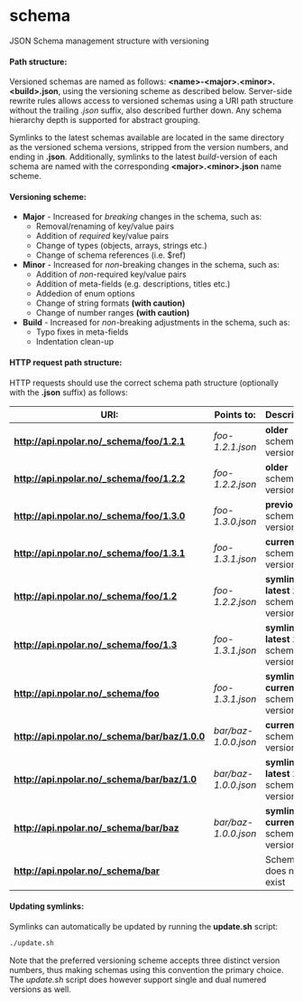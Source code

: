 # schema
JSON Schema management structure with versioning

#### Path structure:
Versioned schemas are named as follows: **&lt;name&gt;-&lt;major&gt;.&lt;minor&gt;.&lt;build&gt;.json**, using the versioning scheme as described below. Server-side rewrite rules allows access to versioned schemas using a URI path structure without the trailing *.json* suffix, also described further down. Any schema hierarchy depth is supported for abstract grouping.

Symlinks to the latest schemas available are located in the same directory as the versioned schema versions, stripped from the version numbers, and ending in **.json**. Additionally, symlinks to the latest *build*-version of each schema are named with the corresponding **&lt;major&gt;.&lt;minor&gt;.json** name scheme.

#### Versioning scheme:
* **Major** - Increased for *breaking* changes in the schema, such as:
  * Removal/renaming of key/value pairs
  * Addition of *required* key/value pairs
  * Change of types (objects, arrays, strings etc.)
  * Change of schema references (i.e. $ref)
* **Minor** - Increased for *non*-breaking changes in the schema, such as:
  * Addition of *non*-required key/value pairs
  * Addition of meta-fields (e.g. descriptions, titles etc.)
  * Addedion of enum options
  * Change of string formats **(with caution)**
  * Change of number ranges **(with caution)**
* **Build** - Increased for *non*-breaking adjustments in the schema, such as:
  * Typo fixes in meta-fields
  * Indentation clean-up
  
#### HTTP request path structure:
HTTP requests should use the correct schema path structure (optionally with the **.json** suffix) as follows:

URI:                                           | Points to:           | Description:
-----------------------------------------------|----------------------|-----------------------------------------------
**http://api.npolar.no/_schema/foo/1.2.1**     | *foo-1.2.1.json*     | **older** schema version
**http://api.npolar.no/_schema/foo/1.2.2**     | *foo-1.2.2.json*     | **older** schema version
**http://api.npolar.no/_schema/foo/1.3.0**     | *foo-1.3.0.json*     | **previous** schema version
**http://api.npolar.no/_schema/foo/1.3.1**     | *foo-1.3.1.json*     | **current** schema version
**http://api.npolar.no/_schema/foo/1.2**       | *foo-1.2.2.json*     | **symlink** to **latest 1.2.x** schema version
**http://api.npolar.no/_schema/foo/1.3**       | *foo-1.3.1.json*     | **symlink** to **latest 1.3.x** schema version
**http://api.npolar.no/_schema/foo**           | *foo-1.3.1.json*     | **symlink** to **current** schema version
**http://api.npolar.no/_schema/bar/baz/1.0.0** | *bar/baz-1.0.0.json* | **current** schema version
**http://api.npolar.no/_schema/bar/baz/1.0**   | *bar/baz-1.0.0.json* | **symlink** to **latest 1.0.x** schema version
**http://api.npolar.no/_schema/bar/baz**       | *bar/baz-1.0.0.json* | **symlink** to **current** schema version
**http://api.npolar.no/_schema/bar**           |                      | Schema does not exist

#### Updating symlinks:
Symlinks can automatically be updated by running the **update.sh** script:
```bash
./update.sh
```

Note that the preferred versioning scheme accepts three distinct version numbers, thus making schemas using this convention the primary choice. The *update.sh* script does however support single and dual numered versions as well.
